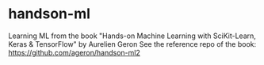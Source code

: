 # handson-ml
Learning ML from the book "Hands-on Machine Learning with SciKit-Learn, Keras &amp; TensorFlow" by Aurelien Geron 
See the reference repo of the book: https://github.com/ageron/handson-ml2
